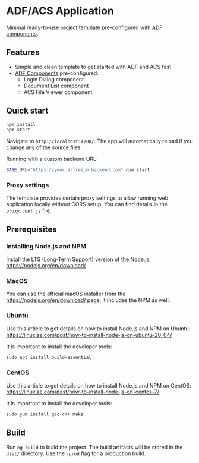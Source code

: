 # ADF/ACS Application

Minimal ready-to-use project template pre-configured with [ADF components](https://github.com/Alfresco/alfresco-ng2-components).

## Features

- Simple and clean template to get started with ADF and ACS fast
- [ADF Components](https://github.com/Alfresco/alfresco-ng2-components) pre-configured:
  - Login Dialog component
  - Document List component
  - ACS File Viewer component

## Quick start

```sh
npm install
npm start
```

Navigate to `http://localhost:4200/`.
The app will automatically reload if you change any of the source files.

Running with a custom backend URL:

```sh
BASE_URL="https://your.alfresco.backend.com" npm start
```

### Proxy settings

The template provides certain proxy settings to allow running web application locally without CORS setup.
You can find details in the `proxy.conf.js` file.

## Prerequisites

### Installing Node.js and NPM

Install the LTS (Long-Term Support) version of the Node.js: <https://nodejs.org/en/download/>

### MacOS

You can use the official macOS installer from the <https://nodejs.org/en/download/> page, it includes the NPM as well.

### Ubuntu

Use this article to get details on how to install Node.js and NPM on Ubuntu:
<https://linuxize.com/post/how-to-install-node-js-on-ubuntu-20-04/>

It is important to install the developer tools:

```sh
sudo apt install build-essential
```

### CentOS

Use this article to get details on how to install Node.js and NPM on CentOS:
<https://linuxize.com/post/how-to-install-node-js-on-centos-7/>

It is important to install the developer tools:

```sh
sudo yum install gcc-c++ make
```

## Build

Run `ng build` to build the project. 
The build artifacts will be stored in the `dist/` directory. Use the `-prod` flag for a production build.

